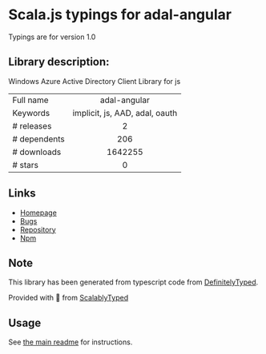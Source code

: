 
# Scala.js typings for adal-angular

Typings are for version 1.0

## Library description:
Windows Azure Active Directory Client Library for js

|                    |                 |
| ------------------ | :-------------: |
| Full name          | adal-angular |
| Keywords           | implicit, js, AAD, adal, oauth |
| # releases         | 2 |
| # dependents       | 206 |
| # downloads        | 1642255 |
| # stars            | 0 |

## Links
- [Homepage](https://github.com/AzureAD/azure-activedirectory-library-for-js#readme)
- [Bugs](https://github.com/AzureAD/azure-activedirectory-library-for-js/issues)
- [Repository](https://github.com/AzureAD/azure-activedirectory-library-for-js)
- [Npm](https://www.npmjs.com/package/adal-angular)
    


## Note
This library has been generated from typescript code from [DefinitelyTyped](https://definitelytyped.org).

Provided with :purple_heart: from [ScalablyTyped](https://github.com/oyvindberg/ScalablyTyped)

## Usage
See [the main readme](../../readme.md) for instructions.



